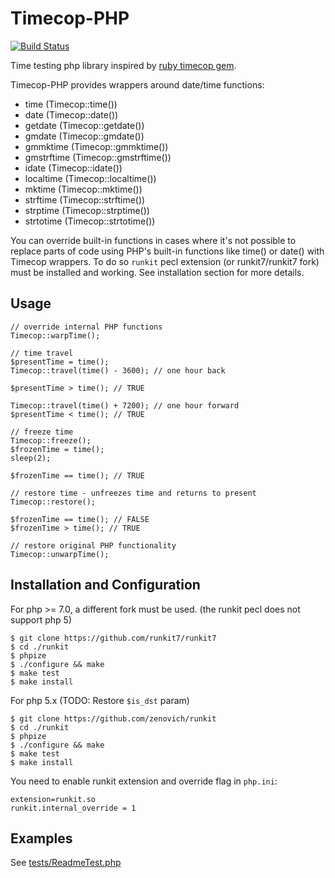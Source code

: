 # Timecop-PHP
[![Build Status](https://travis-ci.org/runkit7/Timecop-PHP.svg?branch=master)](https://travis-ci.org/runkit7/Timecop-PHP)

Time testing php library inspired by [ruby timecop gem](https://github.com/travisjeffery/timecop).

Timecop-PHP provides wrappers around date/time functions:

- time (Timecop::time())
- date (Timecop::date())
- getdate (Timecop::getdate())
- gmdate (Timecop::gmdate())
- gmmktime (Timecop::gmmktime())
- gmstrftime (Timecop::gmstrftime())
- idate (Timecop::idate())
- localtime (Timecop::localtime())
- mktime (Timecop::mktime())
- strftime (Timecop::strftime())
- strptime (Timecop::strptime())
- strtotime (Timecop::strtotime())

You can override built-in functions in cases where it's not possible to replace
parts of code using PHP's built-in functions like time() or date() with Timecop wrappers.
To do so `runkit` pecl extension (or runkit7/runkit7 fork) must be installed and working.
See installation section for more details.

## Usage
    // override internal PHP functions
    Timecop::warpTime();

    // time travel
    $presentTime = time();
    Timecop::travel(time() - 3600); // one hour back

    $presentTime > time(); // TRUE

    Timecop::travel(time() + 7200); // one hour forward
    $presentTime < time(); // TRUE

    // freeze time
    Timecop::freeze();
    $frozenTime = time();
    sleep(2);

    $frozenTime == time(); // TRUE

    // restore time - unfreezes time and returns to present
    Timecop::restore();

    $frozenTime == time(); // FALSE
    $frozenTime > time(); // TRUE

    // restore original PHP functionality
    Timecop::unwarpTime();

## Installation and Configuration

For php >= 7.0, a different fork must be used. (the runkit pecl does not support php 5)

    $ git clone https://github.com/runkit7/runkit7
    $ cd ./runkit
    $ phpize
    $ ./configure && make
    $ make test
    $ make install

For php 5.x (TODO: Restore `$is_dst` param)

    $ git clone https://github.com/zenovich/runkit
    $ cd ./runkit
    $ phpize
    $ ./configure && make
    $ make test
    $ make install

You need to enable runkit extension and override flag in `php.ini`:

    extension=runkit.so
    runkit.internal_override = 1

## Examples

See [tests/ReadmeTest.php](tests/ReadmeTest.php)
